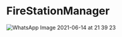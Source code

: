 # FireStationManager

![WhatsApp Image 2021-06-14 at 21 39 23](https://user-images.githubusercontent.com/72191201/155907811-303fdcbd-7396-45cf-9851-0248594fd6dd.jpeg)
